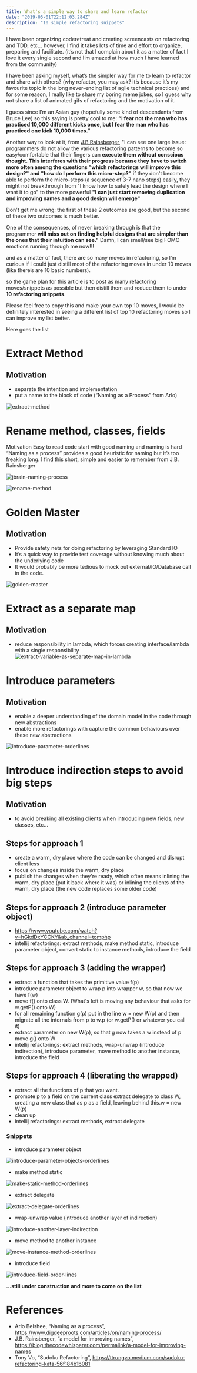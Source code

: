 ```yaml
---
title: What's a simple way to share and learn refactor
date: "2019-05-01T22:12:03.284Z"
description: "10 simple refactoring snippets"
---
```


I have been organizing coderetreat and creating screencasts on refactoring and TDD, etc… however, I find it takes lots of time and effort to organize, preparing and facilitate. (it’s not that I complain about it as a matter of fact I love it every single second and I’m amazed at how much I have learned from the community)

I have been asking myself, what’s the simpler way for me to learn to refactor and share with others? (why refactor, you may ask? it’s because it’s my favourite topic in the long never-ending list of agile technical practices) and for some reason, I really like to share my boring meme jokes, so I guess why not share a list of animated gifs of refactoring and the motivation of it.

I guess since I’m an Asian guy (hopefully some kind of descendants from Bruce Lee) so this saying is pretty cool to me:
**“I fear not the man who has practiced 10,000 different kicks once, but I fear the man who has practiced one kick 10,000 times.”**

Another way to look at it, from [J.B Rainsberger](https://twitter.com/jbrains), "I can see one large issue: programmers do not allow the various refactoring patterns to become so easy/comfortable that their fingers can **execute them without conscious thought. This interferes with their progress because they have to switch more often among the questions "which refactorings will improve this design?" and "how do I perform this micro-step?"** if they don't become able to perform the micro-steps (a sequence of 3-7 nano steps) easily, they might not breakthrough from "I know how to safely lead the design where I want it to go" to the more powerful **"I can just start removing duplication and improving names and a good design will emerge"**

Don't get me wrong: the first of these 2 outcomes are good, but the second of these two outcomes is much better.

One of the consequences, of never breaking through is that the programmer **will miss out on finding helpful designs that are simpler than the ones that their intuition can see."** Damn, I can smell/see big FOMO emotions running through me now!!!

and as a matter of fact, there are so many moves in refactoring, so I’m curious if I could just distill most of the refactoring moves in under 10 moves (like there’s are 10 basic numbers).

so the game plan for this article is to post as many refactoring moves/snippets as possible but then distill them and reduce them to under **10 refactoring snippets**.

Please feel free to copy this and make your own top 10 moves, I would be definitely interested in seeing a different list of top 10 refactoring moves so I can improve my list better.

Here goes the list

# Extract Method
## Motivation

- separate the intention and implementation
- put a name to the block of code (“Naming as a Process” from Arlo)

![extract-method](./extract-method.gif)

# Rename method, classes, fields
Motivation
Easy to read code start with good naming and naming is hard
“Naming as a process” provides a good heuristic for naming but it’s too freaking long.
I find this short, simple and easier to remember from J.B. Rainsberger

![jbrain-naming-process](./jbrains-naming-process.png)

![rename-method](./rename-method.gif)

# Golden Master
## Motivation
- Provide safety nets for doing refactoring by leveraging Standard IO
- It’s a quick way to provide test coverage without knowing much about the underlying code
- It would probably be more tedious to mock out external/IO/Database call in the code.

![golden-master](./golden-master.gif)

# Extract as a separate map
## Motivation
- reduce responsibility in lambda, which forces creating interface/lambda with a single responsibility
![extract-variable-as-separate-map-in-lambda](./extract-variable-as-separate-map-in-lambda.gif)


# Introduce parameters
## Motivation
- enable a deeper understanding of the domain model in the code through new abstractions
- enable more refactorings with capture the common behaviours over these new abstractions

![introduce-parameter-orderlines](./introduce-parameter-orderlines.gif)

# Introduce indirection steps to avoid big steps
## Motivation
- to avoid breaking all existing clients when introducing new fields, new classes, etc...
## Steps for approach 1
- create a warm, dry place where the code can be changed and disrupt client less
- focus on changes inside the warm, dry place
- publish the changes when they're ready, which often means inlining the warm, dry place (put it back where it was) or inlining the clients of the warm, dry place (the new code replaces some older code)


## Steps for approach 2 (introduce parameter object)
- https://www.youtube.com/watch?v=hGkdDxYCCKY&ab_channel=tomphp
- intellij refactorings: extract methods, make method static, introduce parameter object, convert static to instance methods, introduce the field

## Steps for approach 3 (adding the wrapper)
- extract a function that takes the primitive value f(p)
- introduce parameter object to wrap p into wrapper w, so that now we have f(w)
- move f() onto class W. (What's left is moving any behaviour that asks for w.getP() onto W)
- for all remaining function g(p) put in the line w = new W(p) and then migrate all the internals from p to w.p (or w.getP() or whatever you call it)
- extract parameter on new W(p), so that g now takes a w instead of p
move g() onto W
- intellij refactorings: extract methods, wrap-unwrap (introduce indirection), introduce parameter, move method to another instance, introduce the field

## Steps for approach 4 (liberating the wrapped)
- extract all the functions of p that you want.
- promote p to a field on the current class
extract delegate to class W, creating a new class that as p as a field, leaving behind this.w = new W(p)
- clean up
- intellij refactorings: extract methods, extract delegate

### Snippets
- introduce parameter object

![introduce-parameter-objects-orderlines](./introduce-parameter-objects-orderlines.gif)

- make method static

![make-static-method-orderlines](./make-static-method-orderlines.gif)

- extract delegate

![extract-delegate-orderlines](./extract-delegate-orderlines.gif)

- wrap-unwrap value (introduce another layer of indirection)

![introduce-another-layer-indirection](./introduce-another-layer-indirection.gif)

- move method to another instance

![move-instance-method-orderlines](./move-instance-method-orderlines.gif)

- introduce field

![introduce-field-order-lines](./introduce-field-order-lines.gif)

**…still under construction and more to come on the list**

# References
- Arlo Belshee, “Naming as a process”, https://www.digdeeproots.com/articles/on/naming-process/
- J.B. Rainsberger, “a model for improving names”, https://blog.thecodewhisperer.com/permalink/a-model-for-improving-names
- Tony Vo, “Sudoku Refactoring”, https://ttrungvo.medium.com/sudoku-refactoring-kata-56f184b1b081
